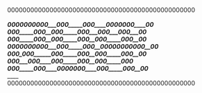 0000000000000000000000000000000000000000000000000<br/>_________________________________________________<br/>_______0000000000___000_____000____0000000____00_<br/>______000_____000__000_____000___000___000___00__<br/>_____000_____000__000_____000__000_____000__00___<br/>____0000000000___000_____000__00000000000__00____<br/>___000_000______000_____000__000_____000__00_____<br/>__000___000____000_____000__000_____000__________<br/>_000_____000____0000000____000_____000__00_______<br/>_________________________________________________<br/>0000000000000000000000000000000000000000000000000<br/>
